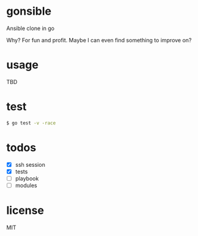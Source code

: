 # gonsible
Ansible clone in go

Why? For fun and profit. Maybe I can even find something to improve on?

# usage
TBD

# test
```bash
$ go test -v -race
```

# todos
- [x] ssh session
- [x] tests
- [ ] playbook
- [ ] modules

# license
MIT
